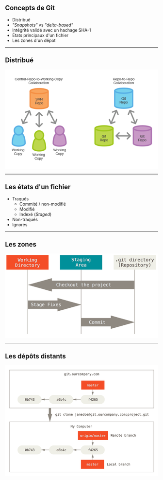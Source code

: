 ## Concepts de Git

- Distribué
- _"Snapshots"_ vs _"delta-based"_
- Intégrité validé avec un hachage SHA-1
- États principaux d'un fichier
- Les zones d'un dépot

---

## Distribué

![Git vs SVN](resources/svn-repo.png)

---

## Les états d'un fichier

- Traqués
  - Commité / non-modifié
  - Modifié
  - Indexé (_Staged_)
- Non-traqués
- Ignorés

---

## Les zones

![les zones d'un dépot git](resources/sections.png)

---

## Les dépôts distants

![Branche distante](resources/remote-branches-1.png)
